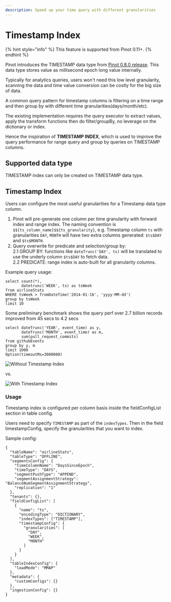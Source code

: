 ```yaml
---
description: Speed up your time query with different granularities
---
```


# Timestamp Index

{% hint style="info" %}
This feature is supported from Pinot 0.11+.&#x20;
{% endhint %}

Pinot introduces the TIMESTAMP data type from [Pinot 0.8.0 release](../releases/0.8.0.md). This data type stores value as millisecond epoch long value internally.

Typically for analytics queries, users won't need this low level granularity, scanning the data and time value conversion can be costly for the big size of data.

A common query pattern for timestamp columns is filtering on a time range and then group by with different time granularities(days/month/etc).

The existing implementation requires the query executor to extract values, apply the transform functions then do filter/groupBy, no leverage on the dictionary or index.

Hence the inspiration of **TIMESTAMP INDEX**, which is used to improve the query performance for range query and group by queries on TIMESTAMP columns.

## Supported data type

TIMESTAMP index can only be created on TIMESTAMP data type.

## Timestamp Index

Users can configure the most useful granularities for a Timestamp data type column.

1. Pinot will pre-generate one column per time granularity with forward index and range index. The naming convention is `$${ts_column_name}$${ts_granularity}`, e.g. Timestamp column `ts` with granularities `DAY`, `MONTH` will have two extra columns generated: `$ts$DAY` and `$ts$MONTH`.
2. Query overwrite for predicate and selection/group by:\
   2.1 GROUP BY: functions like `dateTrunc('DAY', ts)` will be translated to use the underly column `$ts$DAY` to fetch data.\
   2.2 PREDICATE: range index is auto-built for all granularity columns.

Example query usage:

```
select count(*), 
       datetrunc('WEEK', ts) as tsWeek 
from airlineStats 
WHERE tsWeek > fromDateTime('2014-01-16', 'yyyy-MM-dd') 
group by tsWeek
limit 10
```

Some preliminary benchmark shows the query perf over 2.7 billion records improved from 45 secs to 4.2 secs

```
select dateTrunc('YEAR', event_time) as y, 
       dateTrunc('MONTH', event_time) as m,  
       sum(pull_request_commits) 
from githubEvents 
group by y, m 
limit 1000
Option(timeoutMs=3000000)
```



![Without Timestamp Index](https://user-images.githubusercontent.com/1202120/160910329-0d9ca637-dc95-4137-8c79-2f66cc8fbabf.png)

vs.

![With Timestamp Index](https://user-images.githubusercontent.com/1202120/160910364-48424875-1967-42d3-9a76-bdf1ee81a4ca.png)

### Usage

Timestamp index is configured per column basis inside the fieldConfigList section in table config.

Users need to specify `TIMESTAMP` as part of the `indexTypes`. Then in the field timestampConfig, specify the granularities that you want to index.

Sample config:

```
{
  "tableName": "airlineStats",
  "tableType": "OFFLINE",
  "segmentsConfig": {
    "timeColumnName": "DaysSinceEpoch",
    "timeType": "DAYS",
    "segmentPushType": "APPEND",
    "segmentAssignmentStrategy": "BalanceNumSegmentAssignmentStrategy",
    "replication": "1"
  },
  "tenants": {},
  "fieldConfigList": [
    {
      "name": "ts",
      "encodingType": "DICTIONARY",
      "indexTypes": ["TIMESTAMP"],
      "timestampConfig": {
        "granularities": [
          "DAY",
          "WEEK",
          "MONTH"
        ]
      }
    }
  ],
  "tableIndexConfig": {
    "loadMode": "MMAP"
  },
  "metadata": {
    "customConfigs": {}
  },
  "ingestionConfig": {}
}

```

